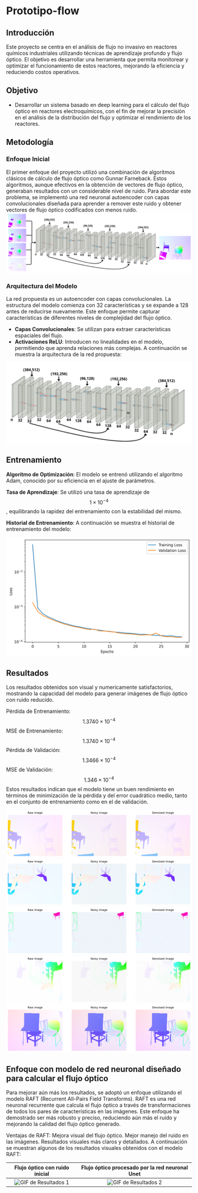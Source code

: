 # Prototipo-flow

## Introducción
Este proyecto se centra en el análisis de flujo no invasivo en reactores químicos industriales utilizando técnicas de aprendizaje profundo y flujo óptico. El objetivo es desarrollar una herramienta que permita monitorear y optimizar el funcionamiento de estos reactores, mejorando la eficiencia y reduciendo costos operativos.

## Objetivo
- Desarrollar un sistema basado en deep learning para el cálculo del flujo óptico en reactores electroquímicos, con el fin de mejorar la precisión en el análisis de la distribución del flujo y optimizar el rendimiento de los reactores.

## Metodología
### Enfoque Inicial
El primer enfoque del proyecto utilizó una combinación de algoritmos clásicos de cálculo de flujo óptico como Gunnar Farneback. Estos algoritmos, aunque efectivos en la obtención de vectores de flujo óptico, generaban resultados con un considerable nivel de ruido. Para abordar este problema, se implementó una red neuronal autoencoder con capas convolucionales diseñada para aprender a remover este ruido y obtener vectores de flujo óptico codificados con menos ruido.
![Red Propuesta](https://github.com/DanielAntonioGJ/Prototipo-flow/blob/main/Prototipo_unet.png)

### Arquitectura del Modelo
La red propuesta es un autoencoder con capas convolucionales. La estructura del modelo comienza con 32 características y se expande a 128 antes de reducirse nuevamente. Este enfoque permite capturar características de diferentes niveles de complejidad del flujo óptico.

* **Capas Convolucionales**: Se utilizan para extraer características espaciales del flujo.
* **Activaciones ReLU**: Introducen no linealidades en el modelo, permitiendo que aprenda relaciones más complejas.
A continuación se muestra la arquitectura de la red propuesta:

![Red Propuesta](https://github.com/DanielAntonioGJ/Prototipo-flow/blob/main/red_propuesta_.png)

## Entrenamiento
**Algoritmo de Optimización**: El modelo se entrenó utilizando el algoritmo Adam, conocido por su eficiencia en el ajuste de parámetros.

**Tasa de Aprendizaje**: Se utilizó una tasa de aprendizaje de $$1\times 10^{-4}$$, equilibrando la rapidez del entrenamiento con la estabilidad del mismo.

**Historial de Entrenamiento**: A continuación se muestra el historial de entrenamiento del modelo:

![Entrenamiento](https://github.com/DanielAntonioGJ/Prototipo-flow/blob/main/Entrenamiento.png)

## Resultados
Los resultados obtenidos son visual y numericamente satisfactorios, mostrando la capacidad del modelo para generar imágenes de flujo óptico con ruido reducido.

Pérdida de Entrenamiento: $$1.3740 \times 10^{-4}$$
MSE de Entrenamiento: $$1.3740 \times 10^{-4}$$
Pérdida de Validación: $$1.3466 \times 10^{-4}$$
MSE de Validación: $$1.346 \times 10^{-4}$$
Estos resultados indican que el modelo tiene un buen rendimiento en términos de minimización de la pérdida y del error cuadrático medio, tanto en el conjunto de entrenamiento como en el de validación.

![Resultado 1](https://github.com/DanielAntonioGJ/Prototipo-flow/blob/main/Resultado1.png)
![Resultado 2](https://github.com/DanielAntonioGJ/Prototipo-flow/blob/main/Resultado2.png)
![Resultado 3](https://github.com/DanielAntonioGJ/Prototipo-flow/blob/main/Resultado3.png)
![Resultado 4](https://github.com/DanielAntonioGJ/Prototipo-flow/blob/main/Resultado4.png)
![Resultado 5](https://github.com/DanielAntonioGJ/Prototipo-flow/blob/main/Resultado5.png)

## Enfoque con modelo de red neuronal diseñado para calcular el flujo óptico

Para mejorar aún más los resultados, se adoptó un enfoque utilizando el modelo RAFT (Recurrent All-Pairs Field Transforms). RAFT es una red neuronal recurrente que calcula el flujo óptico a través de transformaciones de todos los pares de características en las imágenes. Este enfoque ha demostrado ser más robusto y preciso, reduciendo aún más el ruido y mejorando la calidad del flujo óptico generado.

Ventajas de RAFT:
Mejora visual del flujo óptico.
Mejor manejo del ruido en las imágenes.
Resultados visuales más claros y detallados.
A continuación se muestran algunos de los resultados visuales obtenidos con el modelo RAFT:

| Flujo óptico con ruido inicial | Flujo óptico procesado por la red neuronal Unet |
|:------------------------------:|:----------------------------------------------:|
| ![GIF de Resultados 1](https://github.com/DanielAntonioGJ/Prototipo-flow/blob/main/bifurcado.gif) | ![GIF de Resultados 2](https://github.com/DanielAntonioGJ/Prototipo-flow/blob/main/bifurcado.gif) |

